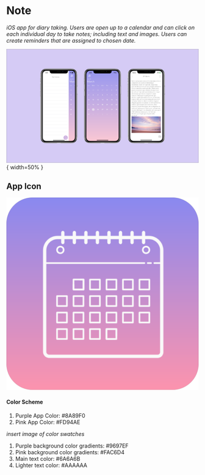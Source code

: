 # Note

*iOS app for diary taking. Users are open up to a calendar and can click on each individual day to take notes; including text and images. Users can create reminders that are assigned to chosen date.*

![screenshots, 20%](Images/Screenshots.png){ width=50% }

## App Icon

![appicon](Images/appIcon.png)

#### Color Scheme
1. Purple App Color: #8A89F0
2. Pink App Color: #FD94AE

*insert image of color swatches*

1. Purple background color gradients: #9697EF
2. Pink background color gradients: #FAC6D4
3. Main text color: #6A6A6B
4. Lighter text color: #AAAAAA
